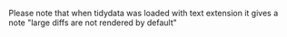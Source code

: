 Please note that when tidydata was loaded with text extension it gives a
note "large diffs are not rendered by default"
